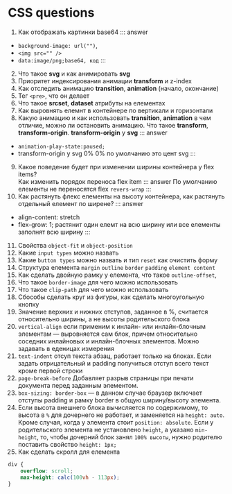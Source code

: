 # CSS questions
1. Как отображать картинки base64 
 ::: answer
 * `background-image: url("")`, 
 * `<img src="" />` 
 * `data:image/png;base64, код`
 :::
 2. Что такое **svg** и как анимировать **svg**
 3. Приоритет индексирования анимации **transform** и z-index
 4. Как отследить анимацию **transition**, **animation** (начало, окончание)
 5. Тег `<pre>`, что он делает
 6. Что такое **srcset**, **dataset** атрибуты на елементах
 7. Как выровнять елемнт в контейнере по вертикали и горизонтали
 8. Какую анимацию и как использовать  **transition**, **animation** в чем отличие, можно ли остановить анимацию. 
 Что такое **transform**, **transform-origin**. **transform-origin** у **svg**
 ::: answer
 * `animation-play-state:paused;`
 * transform-origin у svg 0% 0% по умолчанию это цент svg
 :::
9. Какое поведение будет при изменении ширины контейнера у flex items?<br>
Как изменить порядок переноса flex item 
::: answer
По умолчанию елементы не переносятся flex `revers-wrap`
:::
10. Как растянуть флекс елементы на высоту контейнера, как растянуть отдельный елемент по ширене?
::: answer
* align-content: stretch
* flex-grow: 1; растянит один елемт на всю ширину или все елементы заполнят всю ширину
:::
11. Свойства `object-fit` и `object-position`
12. Какие `input types` можно назвать
13. Какие `button types` можно назвать и тип `reset` как очистить форму
14. Структура елемента `margin` `outline` `border` `padding` `element content`
15. Как сделать двойную рамку у елемента, что такое  `outline-offset`, 
16. Что такое `border-image` для чего можно использовать
17. Что такое `clip-path` для чего можно использовать
18. Сбособы сделать круг из фигуры, как сделать многоугольную кнопку
19. Значение верхних и нижних отступов, заданное в %, считается относительно ширины, а не высоты родительского блока
20. `vertical-align` если применим к инлайн- или инлайн-блочным элементам — выровняется сам блок, причем относительно соседних инлайновых и инлайн-блочных элементов. Можно задавать в еденицах измерения
21. `text-indent` отсуп текста абзац, работает только на блоках. Если задать отрицательный и padding получиться отступ всего текст кроме первой строки 
22. `page-break-before` Добавляет разрыв страницы при печати документа перед заданным элементом.
23. `box-sizing: border-box` — в данном случае браузер включает отступы padding и рамку border в общую ширину/высоту элемента.
24. Если высота внешнего блока вычисляется по содержимому, то высота в `%` для дочернего не работает, и заменяется на `height: auto`. Кроме случая, когда у элемента стоит `position: absolute`.
Если у родительского элемента не установлено `height`, а указано `min-height`, то, чтобы дочерний блок занял `100% высоты`, нужно родителю поставить свойство `height: 1px;`
25. Как сделать скролл для елемента
```css
div {
    overflow: scroll;
    max-height: calc(100vh - 113px);
}
```
